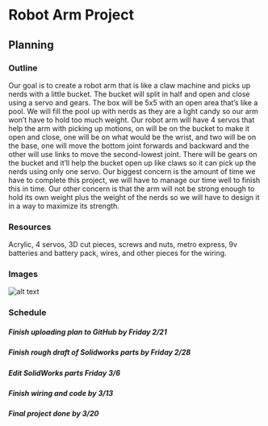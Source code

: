 # Robot Arm Project
## Planning
### Outline
Our goal is to create a robot arm that is like a claw machine and picks up nerds with a little bucket. The bucket will split in half and open and close using a servo and gears. The box will be 5x5 with an open area that’s like a pool. We will fill the pool up with nerds as they are a light candy so our arm won’t have to hold too much weight. Our robot arm will have 4 servos that help the arm with picking up motions, on will be on the bucket to make it open and close, one will be on what would be the wrist, and two will be on the base, one will move the bottom joint forwards and backward and the other will use links to move the second-lowest joint. There will be gears on the bucket and it’ll help the bucket open up like claws so it can pick up the nerds using only one servo. Our biggest concern is the amount of time we have to complete this project, we will have to manage our time well to finish this in time. Our other concern is that the arm will not be strong enough to hold its own weight plus the weight of the nerds so we will have to design it in a way to maximize its strength.
### Resources
Acrylic, 4 servos, 3D cut pieces, screws and nuts, metro express, 9v batteries and battery pack, wires, and other pieces for the wiring.
### Images
![alt text](RobotArm/planning_sketch.png)
### Schedule
##### Finish uploading plan to GitHub by Friday 2/21
##### Finish rough draft of  Solidworks parts by Friday 2/28
##### Edit SolidWorks parts Friday 3/6
##### Finish wiring and code by 3/13
##### Final project done by 3/20

